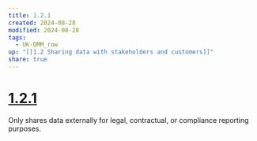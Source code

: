 ```yaml
---
title: 1.2.1
created: 2024-08-28
modified: 2024-08-28
tags:
  - UK-DMM_row
up: "[[1.2 Sharing data with stakeholders and customers]]"
share: true
---
```

# [1.2.1](1.2.1.md)

Only shares data externally for legal, contractual, or compliance reporting purposes.
